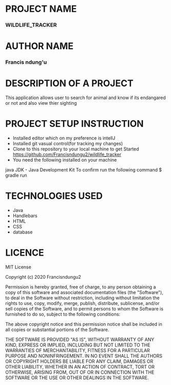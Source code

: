 # PROJECT NAME
### WILDLIFE_TRACKER

# AUTHOR NAME
 ### Francis ndung'u
# DESCRIPTION OF A PROJECT
This application allows user to search for animal and know if its endangared or not and also view thier sighting

# PROJECT SETUP INSTRUCTION
* Installed editor which on my preference is intellJ
* Installed git vasual control(for tracking my changes)
* Clone to this repository to your local machine to get Started https://github.com/Francisndungu2/wildlife_tracker
* You need the following installed on your machine

java
JDK - Java Development Kit To confirm run the following command $ gradle run
# TECHNOLOGIES USED
* Java
* Handlebars
* HTML
* CSS
* database
# LICENCE
MIT License

Copyright (c) 2020 Francisndungu2

Permission is hereby granted, free of charge, to any person obtaining a copy of this software and associated documentation files (the "Software"), to deal in the Software without restriction, including without limitation the rights to use, copy, modify, merge, publish, distribute, sublicense, and/or sell copies of the Software, and to permit persons to whom the Software is furnished to do so, subject to the following conditions:

The above copyright notice and this permission notice shall be included in all copies or substantial portions of the Software.

THE SOFTWARE IS PROVIDED "AS IS", WITHOUT WARRANTY OF ANY KIND, EXPRESS OR IMPLIED, INCLUDING BUT NOT LIMITED TO THE WARRANTIES OF MERCHANTABILITY, FITNESS FOR A PARTICULAR PURPOSE AND NONINFRINGEMENT. IN NO EVENT SHALL THE AUTHORS OR COPYRIGHT HOLDERS BE LIABLE FOR ANY CLAIM, DAMAGES OR OTHER LIABILITY, WHETHER IN AN ACTION OF CONTRACT, TORT OR OTHERWISE, ARISING FROM, OUT OF OR IN CONNECTION WITH THE SOFTWARE OR THE USE OR OTHER DEALINGS IN THE SOFTWARE.

